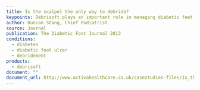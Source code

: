 ```yaml
---
title: Is the scalpel the only way to debride?
keypoints: Debrisoft plays an important role in managing diabetic feet which can require regular maintenance debridement. Debrisoft is suitable for specialist and generalist use alike.
author: Duncan Stang, Chief Podiatrist
source: Journal
publication: The Diabetic Foot Journal 2013
conditions:
  - diabetes
  - diabetic foot ulcer
  - debridement
products:
  - debrisoft
document: ""
document_url: http://www.activahealthcare.co.uk/casestudies-files/Is_the_scalpel_the_o.pdf
---
```


